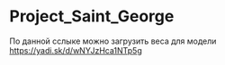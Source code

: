 # Project_Saint_George
По данной сслыке можно загрузить веса для модели https://yadi.sk/d/wNYJzHca1NTp5g
